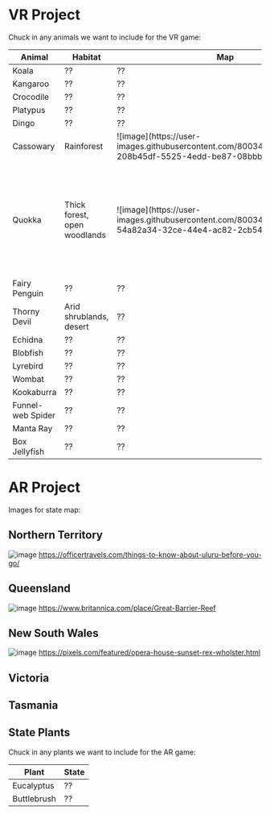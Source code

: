 # VR Project

Chuck in any animals we want to include for the VR game:

<table>
<thead>
<tr>
<th>Animal</th>
<th>Habitat</th>
<th>Map</th>
<th>Hint 1</th>
<th>Hint 2</th>
<th>Hint 3</th>
</tr>
</thead>
<tbody>
<tr>
<td>Koala</td>
<td>??</td>
<td>??</td>
</tr>
  
<tr>
<td>Kangaroo</td>
<td>??</td>
<td>??</td>
</tr>
  
<tr>
<td>Crocodile</td>
<td>??</td>
<td>??</td>
</tr>
  
<tr>
<td>Platypus</td>
<td>??</td>
<td>??</td>
</tr>
  
<tr>
<td>Dingo</td>
<td>??</td>
<td>??</td>
</tr>

<tr>
  <td>Cassowary</td>
  <td>Rainforest</td>
  <td>![image](https://user-images.githubusercontent.com/80034359/189044007-208b45df-5525-4edd-be87-08bbbdfb8832.png)</td>
  <td>Fruit-centric diet</td>
  <td>??</td>
  <td>??</td>
</tr>
  
<tr>
  <td>Quokka</td>
  <td>Thick forest, open woodlands</td>
  <td>![image](https://user-images.githubusercontent.com/80034359/189046985-54a82a34-32ce-44e4-ac82-2cb54cec0a6b.png)</td>
  <td>Quokkas are herbivorous, with a diet consisting primarily of wild grasses and vegetation</td>
  <td>Quokkas typically live close to sources of fresh water</td>
  <td>The introduction of predators has significantly reduced the number of quokkas in mainland Australia</td>
</tr>
  
<tr>
<td>Fairy Penguin</td>
<td>??</td>
<td>??</td>
</tr>
  
<tr>
<td>Thorny Devil</td>
<td>Arid shrublands, desert</td>
<td>??</td>
</tr>
  
<tr>
<td>Echidna</td>
<td>??</td>
<td>??</td>
</tr>
  
<tr>
<td>Blobfish</td>
<td>??</td>
<td>??</td>
</tr>

<tr>
<td>Lyrebird</td>
<td>??</td>
<td>??</td>
</tr>

<tr>
<td>Wombat</td>
<td>??</td>
<td>??</td>
</tr>
  
<tr>
<td>Kookaburra</td>
<td>??</td>
<td>??</td>
</tr>

<tr>
<td>Funnel-web Spider</td>
<td>??</td>
<td>??</td>
</tr>
  
<tr>
<td>Manta Ray</td>
<td>??</td>
<td>??</td>
</tr>
  
<tr>
<td>Box Jellyfish</td>
<td>??</td>
<td>??</td>
</tr>

  
</tbody>
</table>


# AR Project

Images for state map:

## Northern Territory
![image](https://user-images.githubusercontent.com/80034359/189053506-9eac3b7d-c53b-4f09-9819-7aebba5e73a8.png)
https://officertravels.com/things-to-know-about-uluru-before-you-go/

## Queensland
![image](https://user-images.githubusercontent.com/80034359/189054757-1ea2fff9-9e85-437c-ad69-020c821ca694.png)
https://www.britannica.com/place/Great-Barrier-Reef

## New South Wales
![image](https://user-images.githubusercontent.com/80034359/189057914-60fca6ce-989e-4f80-a957-8dbf9de66b7d.png)
https://pixels.com/featured/opera-house-sunset-rex-wholster.html

## Victoria

## Tasmania


## State Plants
Chuck in any plants we want to include for the AR game:

<table>
<thead>
<tr>
<th>Plant</th>
<th>State</th>
</tr>
</thead>
<tbody>
<tr>
<td>Eucalyptus</td>
<td>??</td>
</tr>
  
<tr>
<td>Buttlebrush</td>
<td>??</td>
</tr>
  
  
</tbody>
</table>
